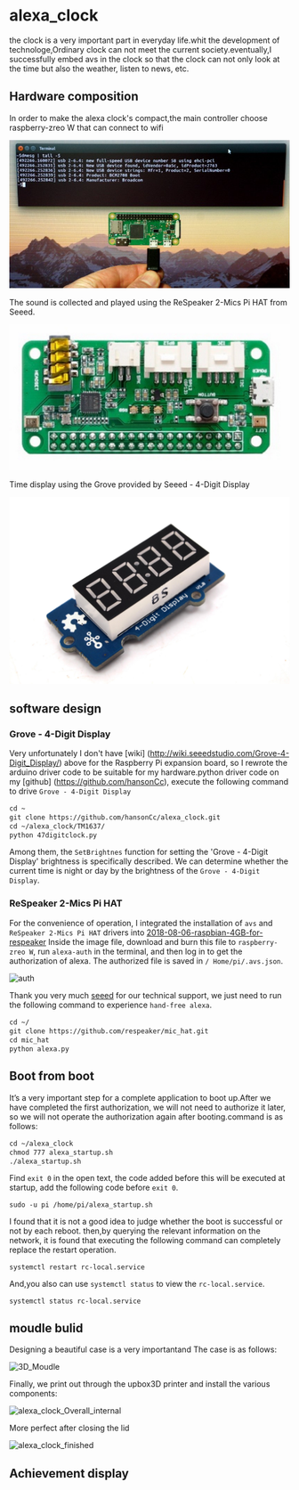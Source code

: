 # alexa_clock

the clock is a very important part in everyday life.whit the development of technologe,Ordinary clock can not meet the current society.eventually,I successfully embed avs in the clock so that the clock can not only look at the time but also the weather, listen to news, etc.

## Hardware composition

In order to make the alexa clock's compact,the main controller choose raspberry-zreo W that can connect to wifi

![raspberry-zreo](https://github.com/SeeedDocument/Raspberry_Pi_Zero_W_with_Official_Case/raw/master/img/3.jpg)

The sound is collected and played using the ReSpeaker 2-Mics Pi HAT from Seeed.

![ReSpeaker 2-Mics Pi HAT](https://github.com/SeeedDocument/MIC_HATv1.0_for_raspberrypi/raw/master/img/2mics_b.jpg)

Time display using the Grove provided by Seeed - 4-Digit Display

![Grove - 4-Digit Display](https://raw.githubusercontent.com/SeeedDocument/Grove-4-Digit_Display/master/img/Grove-4_digit_display.jpg)


## software design

### Grove - 4-Digit Display

Very unfortunately I don't have [wiki] (http://wiki.seeedstudio.com/Grove-4-Digit_Display/) above for the Raspberry Pi expansion board, so I rewrote the arduino driver code to be suitable for my hardware.python driver code on my [github] (https://github.com/hansonCc), execute the following command to drive `Grove - 4-Digit Display`

```shell
cd ~
git clone https://github.com/hansonCc/alexa_clock.git
cd ~/alexa_clock/TM1637/
python 47digitclock.py
```

Among them, the `SetBrightnes` function for setting the 'Grove - 4-Digit Display' brightness is specifically described. We can determine whether the current time is night or day by the brightness of the `Grove - 4-Digit Display`.

### ReSpeaker 2-Mics Pi HAT

For the convenience of operation, I integrated the installation of `avs` and `ReSpeaker 2-Mics Pi HAT` drivers into [2018-08-06-raspbian-4GB-for-respeaker](https://v2.fangcloud.com/share/7395fd138a1cab496fd4792fe5?folder_id=188000207913) Inside the image file, download and burn this file to `raspberry-zreo W`, run `alexa-auth` in the terminal, and then log in to get the authorization of alexa. The authorized file is saved in `/ Home/pi/.avs.json`.


![auth](https://github.com/SeeedDocument/ReSpeaker-4-Mic-Array-for-Raspberry-Pi/raw/master/img/auth.png)

Thank you very much [seeed](https://www.seeedstudio.com/) for our technical support, we just need to run the following command to experience `hand-free alexa`.

```shell
cd ~/
git clone https://github.com/respeaker/mic_hat.git
cd mic_hat
python alexa.py
```

## Boot from boot

It’s a very important step for a complete application to boot up.After we have completed the first authorization, we will not need to authorize it later, so we will not operate the authorization again after booting.command is as follows:

```shell
cd ~/alexa_clock
chmod 777 alexa_startup.sh
./alexa_startup.sh
```

Find `exit 0` in the open text, the code added before this will be executed at startup, add the following code before `exit 0`.

```shell
sudo -u pi /home/pi/alexa_startup.sh
```

I found that it is not a good idea to judge whether the boot is successful or not by each reboot.
then,by querying the relevant information on the network, it is found that executing the following command can completely replace the restart operation.

```shell
systemctl restart rc-local.service
```

And,you also can use `systemctl status` to view the `rc-local.service`.

```shell
systemctl status rc-local.service
```

## moudle bulid

Designing a beautiful case is a very importantand The case is as follows:

![3D_Moudle](https://github.com/hansonCc/alexa_clock/raw/master/doc_image/3D_Moudle.png)

Finally, we print out through the upbox3D printer and install the various components:

![alexa_clock_Overall_internal](https://github.com/hansonCc/alexa_clock/raw/master/doc_image/alexa_clock_Overall_internal.jpg)

More perfect after closing the lid

![alexa_clock_finished](https://github.com/hansonCc/alexa_clock/raw/master/doc_image/alexa_clock_finished.jpg)

## Achievement display



